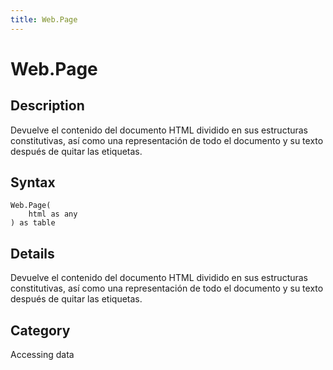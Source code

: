 ```yaml
---
title: Web.Page
---
```


# Web.Page


## Description

Devuelve el contenido del documento HTML dividido en sus estructuras constitutivas, así como una representación de todo el documento y su texto después de quitar las etiquetas.


## Syntax

```powerquery
Web.Page(
    html as any
) as table
```


## Details

Devuelve el contenido del documento HTML dividido en sus estructuras constitutivas, así como una representación de todo el documento y su texto después de quitar las etiquetas.



## Category
Accessing data
